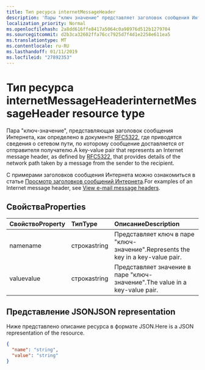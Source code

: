 ```yaml
---
title: Тип ресурса internetMessageHeader
description: 'Пары "ключ значение" представляет заголовок сообщения Интернета, в соответствии с RFC5322, который предоставляет '
localization_priority: Normal
ms.openlocfilehash: 2a8dd616ffe8417a5064c0a98976d512b1279704
ms.sourcegitcommit: d2b3ca32602ffa76cc7925d7f4d1e2258e611ea5
ms.translationtype: MT
ms.contentlocale: ru-RU
ms.lasthandoff: 01/11/2019
ms.locfileid: "27892353"
---
```

# <a name="internetmessageheader-resource-type"></a><span data-ttu-id="4ccd9-103">Тип ресурса internetMessageHeader</span><span class="sxs-lookup"><span data-stu-id="4ccd9-103">internetMessageHeader resource type</span></span>


<span data-ttu-id="4ccd9-104">Пара "ключ-значение", представляющая заголовок сообщения Интернета, как определено в документе [RFC5322](https://www.ietf.org/rfc/rfc5322.txt), где приводятся сведения о сетевом пути, по которому сообщение доставляется от отправителя получателю.</span><span class="sxs-lookup"><span data-stu-id="4ccd9-104">A key-value pair that represents an Internet message header, as defined by [RFC5322](https://www.ietf.org/rfc/rfc5322.txt), that provides details of the network path taken by a message from the sender to the recipient.</span></span> 

<span data-ttu-id="4ccd9-105">С примерами заголовков сообщения Интернета можно ознакомиться в статье [Просмотр заголовков сообщений Интернета](https://support.office.com/en-us/article/View-e-mail-message-headers-CD039382-DC6E-4264-AC74-C048563D212C#bm4).</span><span class="sxs-lookup"><span data-stu-id="4ccd9-105">For examples of an Internet message header, see [View e-mail message headers](https://support.office.com/en-us/article/View-e-mail-message-headers-CD039382-DC6E-4264-AC74-C048563D212C#bm4).</span></span>


## <a name="properties"></a><span data-ttu-id="4ccd9-106">Свойства</span><span class="sxs-lookup"><span data-stu-id="4ccd9-106">Properties</span></span>
| <span data-ttu-id="4ccd9-107">Свойство</span><span class="sxs-lookup"><span data-stu-id="4ccd9-107">Property</span></span>     | <span data-ttu-id="4ccd9-108">Тип</span><span class="sxs-lookup"><span data-stu-id="4ccd9-108">Type</span></span>   |<span data-ttu-id="4ccd9-109">Описание</span><span class="sxs-lookup"><span data-stu-id="4ccd9-109">Description</span></span>|
|:---------------|:--------|:----------|
|<span data-ttu-id="4ccd9-110">name</span><span class="sxs-lookup"><span data-stu-id="4ccd9-110">name</span></span>|<span data-ttu-id="4ccd9-111">строка</span><span class="sxs-lookup"><span data-stu-id="4ccd9-111">string</span></span>|<span data-ttu-id="4ccd9-112">Представляет ключ в паре "ключ-значение".</span><span class="sxs-lookup"><span data-stu-id="4ccd9-112">Represents the key in a key-value pair.</span></span>|
|<span data-ttu-id="4ccd9-113">value</span><span class="sxs-lookup"><span data-stu-id="4ccd9-113">value</span></span>|<span data-ttu-id="4ccd9-114">строка</span><span class="sxs-lookup"><span data-stu-id="4ccd9-114">string</span></span>|<span data-ttu-id="4ccd9-115">Представляет значение в паре "ключ-значение".</span><span class="sxs-lookup"><span data-stu-id="4ccd9-115">The value in a key-value pair.</span></span>|

## <a name="json-representation"></a><span data-ttu-id="4ccd9-116">Представление JSON</span><span class="sxs-lookup"><span data-stu-id="4ccd9-116">JSON representation</span></span>

<span data-ttu-id="4ccd9-117">Ниже представлено описание ресурса в формате JSON.</span><span class="sxs-lookup"><span data-stu-id="4ccd9-117">Here is a JSON representation of the resource.</span></span>

<!-- {
  "blockType": "resource",
  "optionalProperties": [

  ],
  "@odata.type": "microsoft.graph.internetMessageHeader"
}-->

```json
{
  "name": "string",
  "value": "string"
}

```

<!-- uuid: 8fcb5dbc-d5aa-4681-8e31-b001d5168d79
2015-10-25 14:57:30 UTC -->
<!-- {
  "type": "#page.annotation",
  "description": "internetMessageHeader resource",
  "keywords": "",
  "section": "documentation",
  "tocPath": ""
}-->
